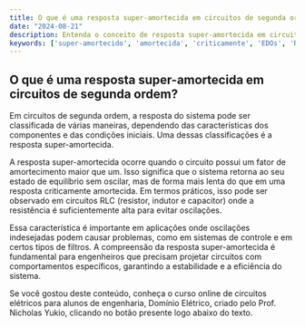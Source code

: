 ```yaml
---
title: O que é uma resposta super-amortecida em circuitos de segunda ordem?
date: "2024-08-21"
description: Entenda o conceito de resposta super-amortecida em circuitos de segunda ordem e sua importância na engenharia elétrica.
keywords: ['super-amortecido', 'amortecida', 'criticamente', 'EDOs', 'Resolvido', 'Aplicação', 'ordem']
---
```


## O que é uma resposta super-amortecida em circuitos de segunda ordem?

Em circuitos de segunda ordem, a resposta do sistema pode ser classificada de várias maneiras, dependendo das características dos componentes e das condições iniciais. Uma dessas classificações é a resposta super-amortecida. 

A resposta super-amortecida ocorre quando o circuito possui um fator de amortecimento maior que um. Isso significa que o sistema retorna ao seu estado de equilíbrio sem oscilar, mas de forma mais lenta do que em uma resposta criticamente amortecida. Em termos práticos, isso pode ser observado em circuitos RLC (resistor, indutor e capacitor) onde a resistência é suficientemente alta para evitar oscilações.

Essa característica é importante em aplicações onde oscilações indesejadas podem causar problemas, como em sistemas de controle e em certos tipos de filtros. A compreensão da resposta super-amortecida é fundamental para engenheiros que precisam projetar circuitos com comportamentos específicos, garantindo a estabilidade e a eficiência do sistema.

Se você gostou deste conteúdo, conheça o curso online de circuitos elétricos para alunos de engenharia, Domínio Elétrico, criado pelo Prof. Nicholas Yukio, clicando no botão presente logo abaixo do texto.
